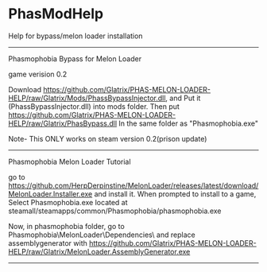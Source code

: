 # PhasModHelp
Help for bypass/melon loader installation

---------------------------------------------------------------------

Phasmophobia Bypass for Melon Loader

game verision 0.2

Download https://github.com/Glatrix/PHAS-MELON-LOADER-HELP/raw/Glatrix/Mods/PhassBypassInjector.dll, and Put it (PhassBypassInjector.dll) into mods folder. Then put
https://github.com/Glatrix/PHAS-MELON-LOADER-HELP/raw/Glatrix/PhasBypass.dll In the same folder as "Phasmophobia.exe"

Note- This ONLY works on steam version 0.2(prison update)

---------------------------------------------------------------------

Phasmophobia Melon Loader Tutorial

go to https://github.com/HerpDerpinstine/MelonLoader/releases/latest/download/MelonLoader.Installer.exe and install it.
When prompted to install to a game, Select Phasmophobia.exe located at steamall/steamapps/common/Phasmophobia/phasmophobia.exe

Now, in phasmophobia folder, go to Phasmophobia\MelonLoader\Dependencies\ and replace assemblygenerator with https://github.com/Glatrix/PHAS-MELON-LOADER-HELP/raw/Glatrix/MelonLoader.AssemblyGenerator.exe

---------------------------------------------------------------------
